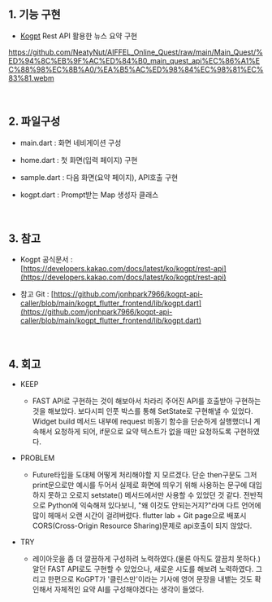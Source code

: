 ## 1. 기능 구현

- [Kogpt](https://developers.kakao.com/product/kogpt) Rest API 활용한 뉴스 요약 구현

https://github.com/NeatyNut/AIFFEL_Online_Quest/raw/main/Main_Quest/%ED%94%8C%EB%9F%AC%ED%84%B0_main_quest_api%EC%86%A1%EC%88%98%EC%8B%A0/%EA%B5%AC%ED%98%84%EC%98%81%EC%83%81.webm

<br/>

## 2. 파일구성

- main.dart : 화면 네비게이션 구성

- home.dart : 첫 화면(입력 페이지) 구현

- sample.dart : 다음 화면(요약 페이지), API호출 구현

- kogpt.dart : Prompt받는 Map 생성자 클래스

<br/>

## 3. 참고

- Kogpt 공식문서 : [https://developers.kakao.com/docs/latest/ko/kogpt/rest-api](https://developers.kakao.com/docs/latest/ko/kogpt/rest-api)

- 참고 Git : [https://github.com/jonhpark7966/kogpt-api-caller/blob/main/kogpt_flutter_frontend/lib/kogpt.dart](https://github.com/jonhpark7966/kogpt-api-caller/blob/main/kogpt_flutter_frontend/lib/kogpt.dart)

<br/>

## 4. 회고

- KEEP
    - FAST API로 구현하는 것이 해보아서 차라리 주어진 API를 호출받아 구현하는 것을 해보았다. 보다시피 인풋 박스를 통해 SetState로 구현해낼 수 있었다. Widget build 메서드 내부에 request 비동기 함수을 단순하게 실행했더니 계속해서 요청하게 되어, if문으로 요약 텍스트가 없을 때만 요청하도록 구현하였다.

- PROBLEM
    - Future타입을 도대체 어떻게 처리해야할 지 모르겠다. 단순 then구문도 그저 print문으로만 예시를 두어서 실제로 화면에 띄우기 위해 사용하는 문구에 대입하지 못하고 오로지 setstate() 메서드에서만 사용할 수 있었던 것 같다. 전반적으로 Python에 익숙해져 있다보니, "왜 이것도 안되는거지?"라며 다트 언어에 많이 헤매서 오랜 시간이 걸려버렸다. flutter lab + Git page으로 배포시 CORS(Cross-Origin Resource Sharing)문제로 api호출이 되지 않았다.

- TRY
    - 레이아웃을 좀 더 깔끔하게 구성하려 노력하였다.(물론 아직도 깔끔치 못하다.) 알던 FAST API로도 구현할 수 있었으나, 새로운 시도를 해보려 노력하였다. 그리고 한편으로 KoGPT가 '클린스만'이라는 기사에 영어 문장을 내뱉는 것도 확인해서 자체적인 요약 AI를 구성해야겠다는 생각이 들었다.
